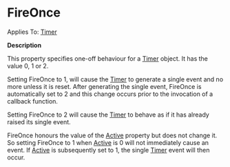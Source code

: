 




<h1 class="heading"><span class="name">FireOnce</span></h1>

Applies To: [Timer](./timer.md)


**Description**


This property specifies one-off  behaviour for a [Timer](./timer.md) object. It has the value 0, 1 or 2.


Setting FireOnce to 1, will cause the [Timer](./timer.md) to generate a single event and no more unless it is reset. After generating the single event, FireOnce is automatically set to 2 and this change occurs prior to the invocation of a callback function.


Setting FireOnce to 2 will cause the [Timer](./timer.md) to behave as if it has already raised its single event.


FireOnce honours the value of the [Active](active.md) property but does not change it. So setting FireOnce to 1 when [Active](active.md) is 0 will not immediately cause an event. If [Active](active.md) is subsequently set to 1, the single [Timer](./timer.md) event will then occur.



